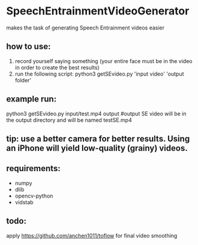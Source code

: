 # SpeechEntrainmentVideoGenerator
makes the task of generating Speech Entrainment videos easier

## how to use: 
1) record yourself saying something (your entire face must be in the video in order to create the best results)
2) run the following script: python3 getSEvideo.py 'input video' 'output folder'

## example run:
python3 getSEvideo.py input/test.mp4 output #output SE video will be in the output directory and will be named testSE.mp4

## tip: use a better camera for better results. Using an iPhone will yield low-quality (grainy) videos.

## requirements:
- numpy
- dlib
- opencv-python
- vidstab

## todo:
apply https://github.com/anchen1011/toflow for final video smoothing
